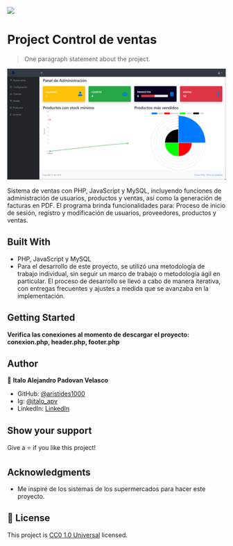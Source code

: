 ![](https://img.shields.io/badge/Uneweb-blue)

# Project Control de ventas 

> One paragraph statement about the project.

![screenshot](./app_screenshot.png)

Sistema de ventas con PHP, JavaScript y MySQL, incluyendo funciones de administración de usuarios, productos y ventas, así como la generación de facturas en PDF. El programa brinda funcionalidades para: Proceso de inicio de sesión, registro y modificación de usuarios, proveedores, productos y ventas.

## Built With

- PHP, JavaScript y MySQL
- Para el desarrollo de este proyecto, se utilizó una metodología de trabajo individual, sin seguir un marco de trabajo o metodología ágil en particular. El proceso de desarrollo se llevó a cabo de manera iterativa, con entregas frecuentes y ajustes a medida que se avanzaba en la implementación.

## Getting Started

**Verifica las conexiones al momento de descargar el proyecto:**
**conexion.php, header.php, footer.php**


## Author

👤 **Italo Alejandro Padovan Velasco**

- GitHub: [@aristides1000](https://github.com/Italoapv)
- Ig: [@italo_apv](https://www.instagram.com/italo_apv?igsh=MWNsNDF3b3ZiZnVwdA==)
- LinkedIn: [LinkedIn](https://ve.linkedin.com/in/italo-padovan-483625275?trk=people-guest_people_search-card)



## Show your support

Give a ⭐️ if you like this project!

## Acknowledgments

- Me inspiré de los sistemas de los supermercados para hacer este proyecto.

## 📝 License

This project is [CC0 1.0 Universal](LICENSE) licensed.